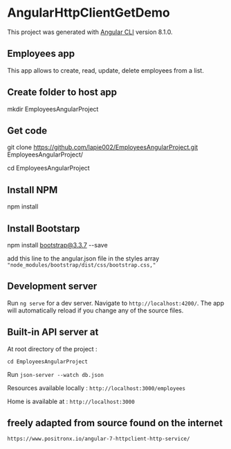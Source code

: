 # AngularHttpClientGetDemo

This project was generated with [Angular CLI](https://github.com/angular/angular-cli) version 8.1.0.

## Employees app
This app allows to create, read, update, delete employees from a list. 

## Create folder to host app
mkdir EmployeesAngularProject

## Get code
git clone https://github.com/lapie002/EmployeesAngularProject.git EmployeesAngularProject/

cd EmployeesAngularProject

## Install NPM
npm install

## Install Bootstarp
npm install bootstrap@3.3.7 --save

add this line to the angular.json file in the styles array 
`"node_modules/bootstrap/dist/css/bootstrap.css,"`

## Development server

Run `ng serve` for a dev server. Navigate to `http://localhost:4200/`. The app will automatically reload if you change any of the source files.

## Built-in API server at 

At root directory of the project : 

`cd EmployeesAngularProject`

Run `json-server --watch db.json`

  Resources available locally : 
  `http://localhost:3000/employees`

  Home is available at :
  `http://localhost:3000`
  
## freely adapted from source found on the internet
`https://www.positronx.io/angular-7-httpclient-http-service/`

